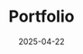 ---
title: 'Portfolio'
date: 2025-04-22
type: landing

design:
  # Section spacing
  spacing: '5rem'

# Page sections
sections:
  - block: collection
    content:
      title: Project Portfolio
      text: ""
      filters:
        folders:
          - portfolio
        page_type: portfolio
        order: desc
    design:
      view: article
---